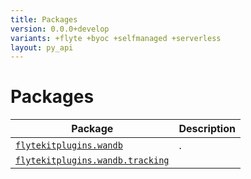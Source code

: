 ```yaml
---
title: Packages
version: 0.0.0+develop
variants: +flyte +byoc +selfmanaged +serverless
layout: py_api
---
```


# Packages

| Package | Description |
|-|-|
| [`flytekitplugins.wandb`](flytekitplugins.wandb) | . |
| [`flytekitplugins.wandb.tracking`](flytekitplugins.wandb.tracking) |  |
